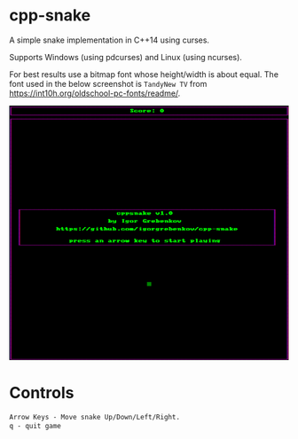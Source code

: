 # cpp-snake
A simple snake implementation in C++14 using curses. 

Supports Windows (using pdcurses) and Linux (using ncurses).

For best results use a bitmap font whose height/width is about equal. The font used in the below
screenshot is `TandyNew TV` from https://int10h.org/oldschool-pc-fonts/readme/.

![cppsnake screenshot][screenshot]

# Controls
```
Arrow Keys - Move snake Up/Down/Left/Right.
q - quit game
```

[screenshot]: https://github.com/igorgrebenkov/cpp-snake/blob/master/screenshot.gif
